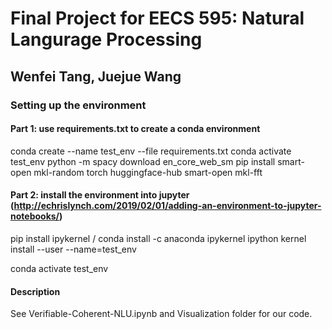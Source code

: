 # Final Project for EECS 595: Natural Langurage Processing
## Wenfei Tang, Juejue Wang

### Setting up the environment

#### Part 1: use requirements.txt to create a conda environment
conda create --name test_env --file requirements.txt
conda activate test_env
python -m spacy download en_core_web_sm
pip install smart-open mkl-random torch huggingface-hub smart-open mkl-fft

#### Part 2: install the environment into jupyter (http://echrislynch.com/2019/02/01/adding-an-environment-to-jupyter-notebooks/)
pip install ipykernel / conda install -c anaconda ipykernel
ipython kernel install --user --name=test_env

conda activate test_env

#### Description
See Verifiable-Coherent-NLU.ipynb and Visualization folder for our code.